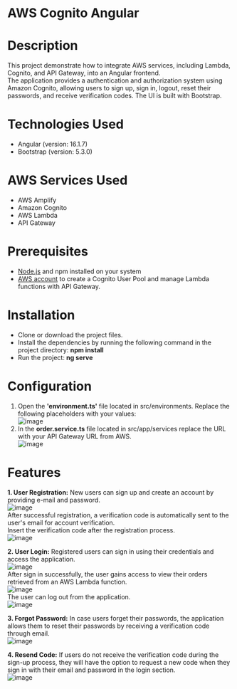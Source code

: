 # AWS Cognito Angular     
# Description     
This project demonstrate how to integrate AWS services, including Lambda, Cognito, and API Gateway, into an Angular frontend.                 
The application provides a authentication and authorization system using Amazon Cognito, allowing users to sign up, sign in, logout, reset their passwords, and receive verification codes. The UI   is built with Bootstrap.                 

# Technologies Used  
- Angular (version: 16.1.7)  
- Bootstrap (version: 5.3.0)   

# AWS Services Used  
- AWS Amplify  
- Amazon Cognito  
- AWS Lambda  
- API Gateway  
  
# Prerequisites            
- [Node.js](https://nodejs.org/en) and npm installed on your system  
- [AWS account](https://aws.amazon.com/) to create a Cognito User Pool and manage Lambda functions with API Gateway.  

# Installation     
- Clone or download the project files.           
- Install the dependencies by running the following command in the project directory: **npm install**    
- Run the project: **ng serve**  

# Configuration   
1. Open the **'environment.ts'** file located in src/environments. Replace the following placeholders with your values:    
   ![image](https://github.com/MiltiadisN/test/assets/103901423/8ecc0f8e-7d72-4ac3-ad4c-b22ad955e4b2)   
2. In the **order.service.ts** file located in src/app/services replace the URL with your API Gateway URL from AWS.   
   ![image](https://github.com/MiltiadisN/test/assets/103901423/86da52f6-1e86-46e2-a9a8-be7559fb4fcc)    

# Features        
**1. User Registration:** New users can sign up and create an account by providing e-mail and password.   
  ![image](https://github.com/MiltiadisN/test/assets/103901423/739b415e-9c2c-4d93-866a-b2ce8d2fa282)        
  After successful registration, a verification code is automatically sent to the user's email for account verification.       
  Insert the verification code after the registration process.             
  ![image](https://github.com/MiltiadisN/test/assets/103901423/7b013dbb-41d0-4a27-8d06-85cbef54c837)       

**2. User Login:** Registered users can sign in using their credentials and access the application.                     
  ![image](https://github.com/MiltiadisN/test/assets/103901423/87750e69-86b3-4b07-aba7-b967b2652a94)      
  After sign in successfully, the user gains access to view their orders retrieved from an AWS Lambda function.      
  ![image](https://github.com/MiltiadisN/test/assets/103901423/69fc5782-3b42-48ba-ba76-b22b5a224a40)   
  The user can log out from the application.         
  ![image](https://github.com/MiltiadisN/test/assets/103901423/a4aa180f-9b0d-43ed-b50c-0b9f78ebf255)       

**3. Forgot Password:** In case users forget their passwords, the application allows them to reset their passwords by receiving a verification code through email.                
  ![image](https://github.com/MiltiadisN/test/assets/103901423/78904cfa-5da2-4271-a191-d59153de1acf)   
  
**4. Resend Code:** If users do not receive the verification code during the sign-up process, they will have the option to request a new code when they sign in with their email and password in the login section.                
  ![image](https://github.com/MiltiadisN/test/assets/103901423/6f644325-5b97-4a30-94f6-9e8c8388243f)    
